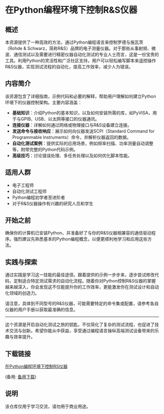 # 在Python编程环境下控制R&S仪器

## 概述

本资源提供了一种高效的方法，通过Python编程语言来控制罗德与施瓦茨（Rohde & Schwarz，简称R&S）品牌的电子测量仪器。对于那些从事射频、微波、通信测试以及需要进行精密仪器自动化测试的专业人士而言，这是一份宝贵的工具。利用Python的灵活性和广泛社区支持，用户可以轻松编写脚本来遥控操作R&S仪器，实现测试流程的自动化，提高工作效率，减少人为错误。

## 内容简介

该资源包含了详细指南，示例代码和必要的解释，帮助用户理解如何建立Python环境下的仪器控制架构。主要内容涵盖：

- **基础知识**：介绍Python的基本知识，以及如何安装所需的库，如PyVISA，用于与GPIB、USB、以太网等接口的仪器通讯。
- **连接仪器**：详解如何通过网络或物理接口与R&S设备建立连接。
- **发送命令与接收响应**：展示如何向仪器发送SCPI（Standard Command for Programmable Instruments）命令，并解析仪器返回的数据。
- **自动化测试案例**：提供实际的应用场景，例如频率扫描、功率测量自动调整等，附带完整的Python代码示例。
- **高级技巧**：讨论错误处理、多任务处理以及如何优化脚本性能。
  
## 适用人群

- 电子工程师
- 自动化测试工程师
- Python编程初学者至进阶者
- 对于R&S仪器操作有兴趣的研究人员和学生

## 开始之前

确保你的计算机已安装Python，并准备好了与你的R&S仪器相兼容的通信驱动程序。强烈建议先熟悉基本的Python编程概念，以便更顺利地学习和应用这些方法。

## 实践与探索

通过实践是学习这一技能的最佳途径。跟着提供的示例一步步来，逐步尝试修改代码，定制适合特定测试需求的自动化流程。随着你对Python控制R&S仪器的掌握越来越深入，你会发现这不仅能提升你的工作效率，更能激发你在测试设计和自动化领域的创造力。

请注意，具体到不同型号的R&S仪器，可能需要特定的命令集或配置，请参考各自仪器的用户手册以获取最准确的信息。

---

这个资源是开启自动化测试之旅的钥匙，不仅简化了复杂的测试流程，也促进了技术交流与创新。希望你能从中获益，享受通过编程语言操纵高端测试设备带来的乐趣与效率提升。

## 下载链接
[在Python编程环境下控制RS仪器](https://pan.quark.cn/s/212cfdde314a) 

(备用: [备用下载](https://pan.baidu.com/s/12Av2677k7A3e5E7GFpVbUA?pwd=1234))

## 说明

该仓库仅用于学习交流，请勿用于商业用途。
